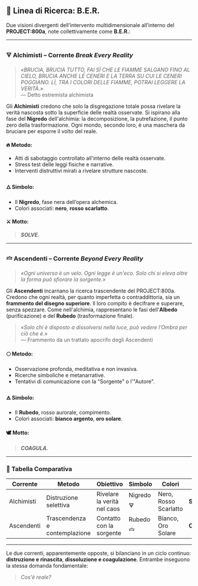 ## 🧪 Linea di Ricerca: B.E.R.

Due visioni divergenti dell’intervento multidimensionale all’interno del **PROJECT:800a**, note collettivamente come **B.E.R.**:

---

### 🜃 **Alchimisti** – Corrente *Break Every Reality*

> _«BRUCIA, BRUCIA TUTTO, FAI SÌ CHE LE FIAMME SALGANO FINO AL CIELO, BRUCIA ANCHE LE CENERI E LA TERRA SU CUI LE CENERI POGGIANO. LÌ, TRA I COLORI DELLE FIAMME, POTRAI LEGGERE LA VERITÀ.»_  
> — Detto estremista alchimista

Gli **Alchimisti** credono che solo la disgregazione totale possa rivelare la verità nascosta sotto la superficie delle realtà osservate. Si ispirano alla fase del **Nigredo** dell'alchimia: la decomposizione, la putrefazione, il punto zero della trasformazione. Ogni mondo, secondo loro, è una maschera da bruciare per esporre il volto del reale.

#### 🔥 Metodo:
- Atti di sabotaggio controllato all'interno delle realtà osservate.
- Stress test delle leggi fisiche e narrative.
- Interventi distruttivi mirati a rivelare strutture nascoste.

#### 🜂 Simbolo:
- Il **Nigredo**, fase nera dell’opera alchemica.
- Colori associati: **nero**, **rosso scarlatto**.

#### ⚔ Motto:
> _**SOLVE.**_

---

### 🝞 **Ascendenti** – Corrente *Beyond Every Reality*

> _«Ogni universo è un velo. Ogni legge è un'eco. Solo chi si eleva oltre la forma può sfiorare la sorgente.»_

Gli **Ascendenti** incarnano la ricerca trascendente del PROJECT:800a. Credono che ogni realtà, per quanto imperfetta o contraddittoria, sia un **frammento del disegno superiore**. Il loro compito è decifrare e superare, senza spezzare. Come nell'alchimia, rappresentano le fasi dell'**Albedo** (purificazione) e del **Rubedo** (trasformazione finale).

> _«Solo chi è disposto a dissolversi nella luce, può vedere l’Ombra per ciò che è.»_  
> — Frammento da un trattato apocrifo degli Ascendenti

#### 🌕 Metodo:
- Osservazione profonda, meditativa e non invasiva.
- Ricerche simboliche e metanarrative.
- Tentativi di comunicazione con la "Sorgente" o l'"Autore".

#### 🜁 Simbolo:
- Il **Rubedo**, rosso aurorale, compimento.
- Colori associati: **bianco argento**, **oro solare**.

#### 🕊 Motto:
> _**COAGULA.**_

---

### 🧭 Tabella Comparativa

| Corrente      | Metodo                        | Obiettivo                        | Simbolo      | Colori               | Motto       |
|---------------|-------------------------------|----------------------------------|---------------|-----------------------|-------------|
| Alchimisti    | Distruzione selettiva         | Rivelare la verità nel caos      | Nigredo 🜃     | Nero, Rosso Scarlatto | **SOLVE**   |
| Ascendenti    | Trascendenza e contemplazione | Contatto con la sorgente         | Rubedo 🝞     | Bianco, Oro Solare    | **COAGULA** |

---

Le due correnti, apparentemente opposte, si bilanciano in un ciclo continuo: **distruzione e rinascita**, **dissoluzione e coagulazione**. Entrambe inseguono la stessa domanda fondamentale:

> _Cos'è reale?_

